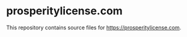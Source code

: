 # prosperitylicense.com

This repository contains source files for <https://prosperitylicense.com>.

